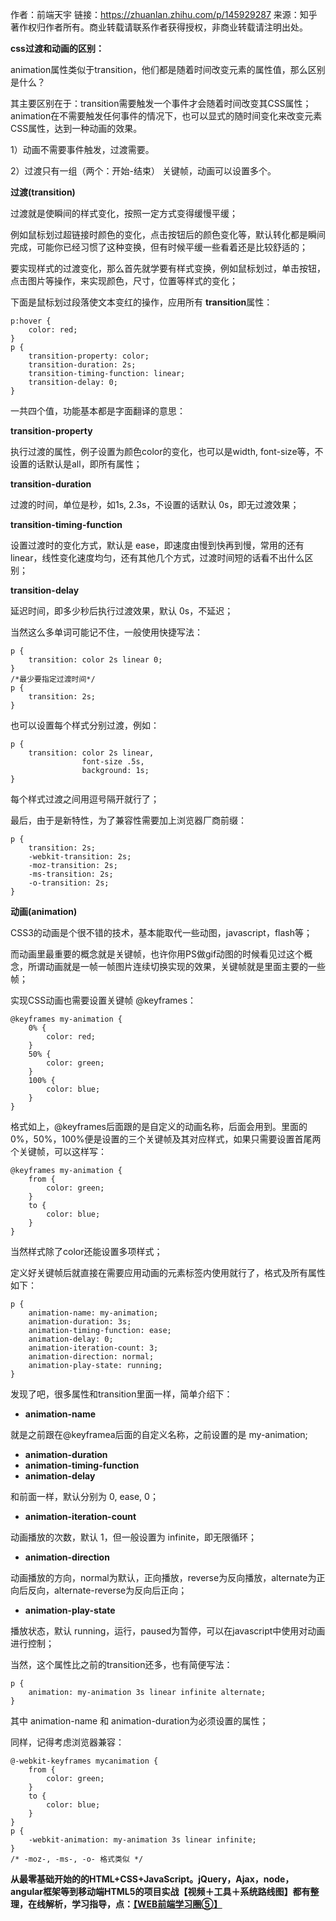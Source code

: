 作者：前端天宇
链接：https://zhuanlan.zhihu.com/p/145929287
来源：知乎
著作权归作者所有。商业转载请联系作者获得授权，非商业转载请注明出处。



**css过渡和动画的区别：**

animation属性类似于transition，他们都是随着时间改变元素的属性值，那么区别是什么？

其主要区别在于：transition需要触发一个事件才会随着时间改变其CSS属性；animation在不需要触发任何事件的情况下，也可以显式的随时间变化来改变元素CSS属性，达到一种动画的效果。

1）动画不需要事件触发，过渡需要。

2）过渡只有一组（两个：开始-结束） 关键帧，动画可以设置多个。

**过渡(transition)**

过渡就是使瞬间的样式变化，按照一定方式变得缓慢平缓；

例如鼠标划过超链接时颜色的变化，点击按钮后的颜色变化等，默认转化都是瞬间完成，可能你已经习惯了这种变换，但有时候平缓一些看着还是比较舒适的；

要实现样式的过渡变化，那么首先就学要有样式变换，例如鼠标划过，单击按钮，点击图片等操作，来实现颜色，尺寸，位置等样式的变化；

下面是鼠标划过段落使文本变红的操作，应用所有 **transition**属性：

```text
p:hover {
    color: red;
}
p {
    transition-property: color;
    transition-duration: 2s;
    transition-timing-function: linear;
    transition-delay: 0;
}
```

一共四个值，功能基本都是字面翻译的意思：

**transition-property**

执行过渡的属性，例子设置为颜色color的变化，也可以是width, font-size等，不设置的话默认是all，即所有属性；

**transition-duration**

过渡的时间，单位是秒，如1s, 2.3s，不设置的话默认 0s，即无过渡效果；

**transition-timing-function**

设置过渡时的变化方式，默认是 ease，即速度由慢到快再到慢，常用的还有 linear，线性变化速度均匀，还有其他几个方式，过渡时间短的话看不出什么区别；

**transition-delay**

延迟时间，即多少秒后执行过渡效果，默认 0s，不延迟；

当然这么多单词可能记不住，一般使用快捷写法：

```text
p {
    transition: color 2s linear 0;
}
/*最少要指定过渡时间*/
p {
    transition: 2s;
}
```

也可以设置每个样式分别过渡，例如：

```text
p {
    transition: color 2s linear,
                font-size .5s,
                background: 1s;
}
```

每个样式过渡之间用逗号隔开就行了；

最后，由于是新特性，为了兼容性需要加上浏览器厂商前缀：

```text
p {
    transition: 2s;
    -webkit-transition: 2s;
    -moz-transition: 2s;
    -ms-transition: 2s;
    -o-transition: 2s;
}
```

**动画(animation)**

CSS3的动画是个很不错的技术，基本能取代一些动图，javascript，flash等；

而动画里最重要的概念就是关键帧，也许你用PS做gif动图的时候看见过这个概念，所谓动画就是一帧一帧图片连续切换实现的效果，关键帧就是里面主要的一些帧；

实现CSS动画也需要设置关键帧 @keyframes：

```text
@keyframes my-animation {
    0% {
        color: red;
    }
    50% {
        color: green;
    }
    100% {
        color: blue;
    }
}
```

格式如上，@keyframes后面跟的是自定义的动画名称，后面会用到。里面的0%，50%，100%便是设置的三个关键帧及其对应样式，如果只需要设置首尾两个关键帧，可以这样写：

```text
@keyframes my-animation {
    from {
        color: green;
    }
    to {
        color: blue;
    }
}
```

当然样式除了color还能设置多项样式；

定义好关键帧后就直接在需要应用动画的元素标签内使用就行了，格式及所有属性如下：

```text
p {
    animation-name: my-animation;
    animation-duration: 3s;
    animation-timing-function: ease;
    animation-delay: 0;
    animation-iteration-count: 3;
    animation-direction: normal;
    animation-play-state: running;
}
```

发现了吧，很多属性和transition里面一样，简单介绍下：

- **animation-name**

就是之前跟在@keyframea后面的自定义名称，之前设置的是 my-animation;

- **animation-duration**
- **animation-timing-function**
- **animation-delay**

和前面一样，默认分别为 0, ease, 0；

- **animation-iteration-count**

动画播放的次数，默认 1，但一般设置为 infinite，即无限循环；

- **animation-direction**

动画播放的方向，normal为默认，正向播放，reverse为反向播放，alternate为正向后反向，alternate-reverse为反向后正向；

- **animation-play-state**

播放状态，默认 running，运行，paused为暂停，可以在javascript中使用对动画进行控制；

当然，这个属性比之前的transition还多，也有简便写法：

```text
p {
    animation: my-animation 3s linear infinite alternate;
}
```

其中 animation-name 和 animation-duration为必须设置的属性；

同样，记得考虑浏览器兼容：

```text
@-webkit-keyframes mycanimation {
    from {
        color: green;
    }
    to {
        color: blue;
    }
}
p {
    -webkit-animation: my-animation 3s linear infinite;
}
/* -moz-, -ms-, -o- 格式类似 */
```

**从最零基础开始的的HTML+CSS+JavaScript。jQuery，Ajax，node，angular框架等到移动端HTML5的项目实战【视频＋工具＋系统路线图】都有整理，在线解析，学习指导，点：[【WEB前端学习圈⑤】](https://link.zhihu.com/?target=https%3A//jq.qq.com/%3F_wv%3D1027%26k%3D5G5WpSV)**